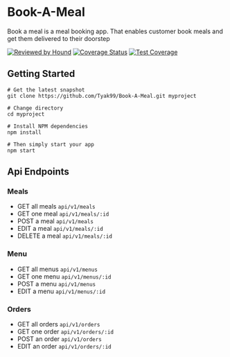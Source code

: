 # Book-A-Meal

Book a meal is a meal booking app. That enables customer book meals and get them delivered to their doorstep

[![Reviewed by Hound](https://img.shields.io/badge/Reviewed_by-Hound-8E64B0.svg)](https://houndci.com)
[![Coverage Status](https://coveralls.io/repos/github/Tyak99/Book-A-Meal/badge.svg?branch=develop)](https://coveralls.io/github/Tyak99/Book-A-Meal?branch=feature%2Ftravis)
[![Test Coverage](https://api.codeclimate.com/v1/badges/f2fa04245c3ed004b2fe/test_coverage)](https://codeclimate.com/github/Tyak99/Book-A-Meal/test_coverage) 

## Getting Started
```
# Get the latest snapshot
git clone https://github.com/Tyak99/Book-A-Meal.git myproject

# Change directory
cd myproject

# Install NPM dependencies
npm install

# Then simply start your app
npm start
```

## Api Endpoints

### Meals 

* GET all meals `api/v1/meals`
* GET one meal `api/v1/meals/:id`
* POST a meal `api/v1/meals`
* EDIT a meal `api/v1/meals/:id`
* DELETE a meal `api/v1/meals/:id`


### Menu

* GET all menus `api/v1/menus`
* GET one menu `api/v1/menus/:id`
* POST a menu `api/v1/menus`
* EDIT a menu `api/v1/menus/:id`


### Orders

* GET all orders `api/v1/orders`
* GET one order `api/v1/orders/:id`
* POST an order `api/v1/orders`
* EDIT an order `api/v1/orders/:id`




